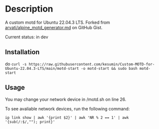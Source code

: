 # Description

A custom motd for Ubuntu 22.04.3 LTS.
Forked from [arvati/alpine_motd_generator.md](https://gist.github.com/arvati/7d698d4472c8b2a6a9995b05f168c15a) on GitHub Gist.

Current status: in dev

## Installation

do `curl -s https://raw.githubusercontent.com/kesumin/Custom-MOTD-for-Ubuntu-22.04.3-LTS/main/motd-start -o motd-start && sudo bash motd-start`

## Usage

You may change your network device in /motd.sh on line 26.

To see avaliable network devices, run the following command:

`ip link show | awk '{print $2}' | awk 'NR % 2 == 1' | awk '{sub(/:$/,""); print}'`
